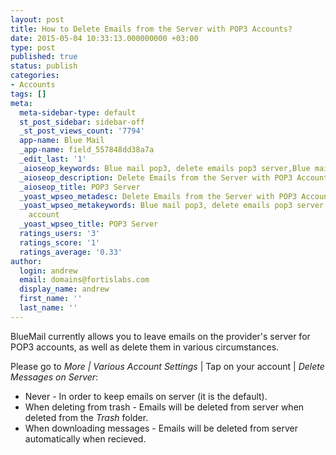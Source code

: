 ```yaml
---
layout: post
title: How to Delete Emails from the Server with POP3 Accounts?
date: 2015-05-04 10:33:13.000000000 +03:00
type: post
published: true
status: publish
categories:
- Accounts
tags: []
meta:
  meta-sidebar-type: default
  st_post_sidebar: sidebar-off
  _st_post_views_count: '7794'
  app-name: Blue Mail
  _app-name: field_557848dd38a7a
  _edit_last: '1'
  _aioseop_keywords: Blue mail pop3, delete emails pop3 server,Blue mail pop3 account
  _aioseop_description: Delete Emails from the Server with POP3 Accounts
  _aioseop_title: POP3 Server
  _yoast_wpseo_metadesc: Delete Emails from the Server with POP3 Accounts
  _yoast_wpseo_metakeywords: Blue mail pop3, delete emails pop3 server,Blue mail pop3
    account
  _yoast_wpseo_title: POP3 Server
  ratings_users: '3'
  ratings_score: '1'
  ratings_average: '0.33'
author:
  login: andrew
  email: domains@fortislabs.com
  display_name: andrew
  first_name: ''
  last_name: ''
---
```

<p>BlueMail currently allows you to leave emails on the provider's server for POP3 accounts, as well as delete them in various circumstances.</p>
<p>Please go to <em>More | Various Account Settings</em> | Tap on your account | <em>Delete Messages on Server</em>:</p>
<ul>
<li>Never - In order to keep emails on server (it is the default).</li>
<li>When deleting from trash - Emails will be deleted from server when deleted from the <em>Trash</em> folder.</li>
<li>When downloading messages - Emails will be deleted from server automatically when recieved.</li>
</ul>
